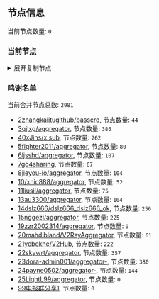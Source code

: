 
## 节点信息
当前节点数量: `0`
### 当前节点
<details>
  <summary>展开复制节点</summary>

    

</details>

### 鸣谢名单
当前合并节点总数: `2981`
- [2zhangkaiitugithub/passcro](https://github.com/zhangkaiitugithub/passcro), 节点数量: `44`
- [3qjlxg/aggregator](https://github.com/qjlxg/aggregator), 节点数量: `386`
- [40xJins/x.sub](https://github.com/0xJins/x.sub), 节点数量: `262`
- [5fighter2011/aggregator](https://github.com/fighter2011/aggregator), 节点数量: `80`
- [6ljsshd/aggregator](https://github.com/ljsshd/aggregator), 节点数量: `107`
- [7go4sharing](https://github.com/go4sharing), 节点数量: `67`
- [8jieyou-io/aggregator](https://github.com/jieyou-io/aggregator), 节点数量: `104`
- [10/xnic888/aggregator](https://github.com/xnic888/aggregator), 节点数量: `52`
- [11liusil/aggregator](https://github.com/liusil/aggregator), 节点数量: `75`
- [13au3300/aggregator](https://github.com/au3300/aggregator), 节点数量: `104`
- [14dslz666/dslz666_dslz666_ok](https://github.com/dslz666/dslz666_dslz666_ok), 节点数量: `256`
- [15nggezi/aggregator](https://github.com/nggezi/aggregator), 节点数量: `225`
- [19zzr2002314/aggregator](https://github.com/zzr2002314/aggregator), 节点数量: `0`
- [20mahdibland/V2RayAggregator](https://github.com/mahdibland/V2RayAggregator), 节点数量: `61`
- [21yebekhe/V2Hub](https://github.com/yebekhe/V2Hub), 节点数量: `222`
- [22skywrt/aggregator](https://github.com/skywrt/aggregator), 节点数量: `357`
- [23dora-admin001/aggregator-](https://github.com/dora-admin001/aggregator-), 节点数量: `380`
- [24payne0502/aggregator-](https://github.com/payne0502/aggregator-), 节点数量: `144`
- [25LightL99/aggregator](https://github.com/LightL99/aggregator), 节点数量: `0`
- [99电报群分享1](https://github.com/cdddbc/getAirport), 节点数量: `0`


